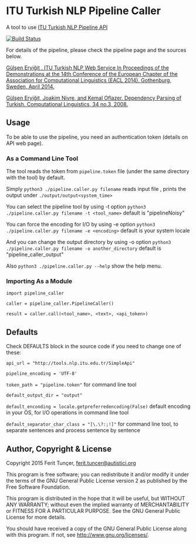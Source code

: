 # ITU Turkish NLP Pipeline Caller
 A tool to use [ITU Turkish NLP Pipeline API](http://tools.nlp.itu.edu.tr/)
 
[![Build Status](https://travis-ci.org/ferittuncer/ITU-Turkish-NLP-Pipeline-Caller.svg?branch=master)](https://travis-ci.org/ferittuncer/ITU-Turkish-NLP-Pipeline-Caller)

For details of the pipeline, please check the pipeline page and the sources below.

[Gülşen Eryiğit . ITU Turkish NLP Web Service
In Proceedings of the Demonstrations at the 14th Conference
of the European Chapter of the Association for Computational Linguistics
(EACL 2014). Gothenburg, Sweden, April 2014.](http://web.itu.edu.tr/gulsenc/papers/itunlp.pdf)

[Gülşen Eryiğit, Joakim Nivre, and Kemal Oflazer. Dependency Parsing
of Turkish. Computational Linguistics, 34 no.3, 2008. ](http://www.mitpressjournals.org/doi/pdf/10.1162/coli.2008.07-017-R1-06-83)

## Usage
To be able to use the pipeline, you need an authentication token (details on API web page).

### As a Command Line Tool
The tool reads the token from `pipeline.token` file (under the same directory with the tool) by default.

Simply
`python3 ./pipeline.caller.py filename`
reads input file <filename>, prints the output under `./output/output<system_time>`

You can select the pipeline tool by using -t option
`python3 ./pipeline.caller.py filename -t <tool_name>`
default is "pipelineNoisy"

You can force the encoding for I/O by using -e option
`python3 ./pipeline.caller.py filename -e <encoding>`
default is your system locale

And you can change the output directory by using -o option
`python3 ./pipeline.caller.py filename -o another_directory`
default is "pipeline_caller_output"

Also `python3 ./pipeline.caller.py --help` show the help menu.
### Importing As a Module

`import pipeline_caller`

`caller = pipeline_caller.PipelineCaller()`

`result = caller.call(<tool_name>, <text>, <api_token>)`

##  Defaults

Check DEFAULTS block in the source code if you need to change one of these:

`api_url = "http://tools.nlp.itu.edu.tr/SimpleApi"` 

`pipeline_encoding = 'UTF-8'`

`token_path = "pipeline.token"` for command line tool

`default_output_dir = "output"`

`default_enconding = locale.getpreferredencoding(False)` default encoding in your OS, for I/O operations in command line tool

`default_separator_char_class = "[\.\?:;!]"` for command line tool, to separate sentences and process sentence by sentence

## Author, Copyright & License

Copyright 2015 Ferit Tunçer, <ferit.tuncer@autistici.org>

This program is free software; you can redistribute it and/or
modify it under the terms of the GNU General Public License version 2
as published by the Free Software Foundation.

This program is distributed in the hope that it will be useful,
but WITHOUT ANY WARRANTY; without even the implied warranty of
MERCHANTABILITY or FITNESS FOR A PARTICULAR PURPOSE.  See the
GNU General Public License for more details.

You should have received a copy of the GNU General Public License
along with this program.  If not, see <http://www.gnu.org/licenses/>.
